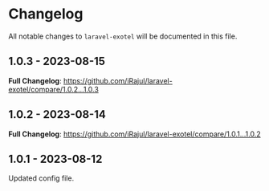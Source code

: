 # Changelog

All notable changes to `laravel-exotel` will be documented in this file.

## 1.0.3 - 2023-08-15

**Full Changelog**: https://github.com/iRajul/laravel-exotel/compare/1.0.2...1.0.3

## 1.0.2 - 2023-08-14

**Full Changelog**: https://github.com/iRajul/laravel-exotel/compare/1.0.1...1.0.2

## 1.0.1 - 2023-08-12

Updated config file.

